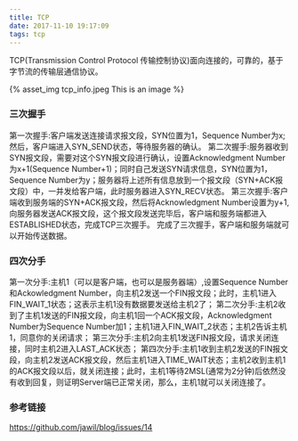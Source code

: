 ```yaml
---
title: TCP
date: 2017-11-10 19:17:09
tags: tcp
---
```


TCP(Transmission Control Protocol 传输控制协议)面向连接的，可靠的，基于字节流的传输层通信协议。

{% asset_img tcp_info.jpeg This is an image %}

### 三次握手
第一次握手:客户端发送连接请求报文段，SYN位置为1，Sequence Number为x;然后，客户端进入SYN_SEND状态，等待服务器的确认。
第二次握手:服务器收到SYN报文段，需要对这个SYN报文段进行确认，设置Acknowledgment Number为x+1(Sequence Number+1)；同时自己发送SYN请求信息，SYN位置为1，Sequence Number为y；服务器将上述所有信息放到一个报文段（SYN+ACK报文段）中，一并发给客户端，此时服务器进入SYN_RECV状态。
第三次握手:客户端收到服务端的SYN+ACK报文段，然后将Acknowledgment Number设置为y+1,向服务器发送ACK报文段，这个报文段发送完毕后，客户端和服务端都进入ESTABLISHED状态，完成TCP三次握手。
完成了三次握手，客户端和服务端就可以开始传送数据。

### 四次分手
第一次分手:主机1（可以是客户端，也可以是服务器端）,设置Sequence Number和Ackowledgment Number，向主机2发送一个FIN报文段；此时，主机1进入FIN_WAIT_1状态；这表示主机1没有数据要发送给主机2了；
第二次分手:主机2收到了主机1发送的FIN报文段，向主机1回一个ACK报文段，Acknowledgment Number为Sequence Number加1；主机1进入FIN_WAIT_2状态；主机2告诉主机1，同意你的关闭请求；
第三次分手:主机2向主机1发送FIN报文段，请求关闭连接，同时主机2进入LAST_ACK状态；
第四次分手:主机1收到主机2发送的FIN报文段，向主机2发送ACK报文段，然后主机1进入TIME_WAIT状态；主机2收到主机1的ACK报文段以后，就关闭连接；此时，主机1等待2MSL(通常为2分钟)后依然没有收到回复，则证明Server端已正常关闭，那么，主机1就可以关闭连接了。

### 参考链接
https://github.com/jawil/blog/issues/14
